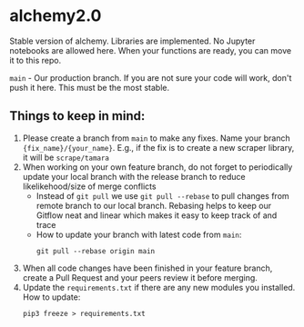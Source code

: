 # alchemy2.0

Stable version of alchemy. Libraries are implemented. No Jupyter notebooks are allowed here. When your functions are ready, you can move it to this repo.

```main``` - Our production branch. If you are not sure your code will work, don't push it here. This must be the most stable.

## Things to keep in mind:
1. Please create a branch from ```main``` to make any fixes. Name your branch ```{fix_name}/{your_name}```. E.g., if the fix is to create a new scraper library, it will be ```scrape/tamara```
2. When working on your own feature branch, do not forget to periodically update your local branch with the release branch to reduce likelikehood/size of merge conflicts
    - Instead of ```git pull``` we use ```git pull --rebase``` to pull changes from remote branch to our local branch. Rebasing helps to keep our Gitflow neat and linear which makes it easy to keep track of and trace
    - How to update your branch with latest code from ```main```:
      ```
      git pull --rebase origin main
      ```
3. When all code changes have been finished in your feature branch, create a Pull Request and your peers review it before merging.
4. Update the ```requirements.txt``` if there are any new modules you installed. How to update: 
    ```
    pip3 freeze > requirements.txt
    ```
